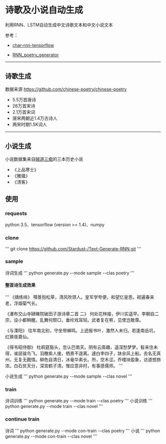 # 诗歌及小说自动生成

利用RNN、LSTM自动生成中文诗歌文本和中文小说文本

 参考：

* [char-rnn-tensorflow](https://github.com/sherjilozair/char-rnn-tensorflow)

* [RNN_poetry_generator](https://github.com/wzyonggege/RNN_poetry_generator)

---

## 诗歌生成

数据来源 https://github.com/chinese-poetry/chinese-poetry

* 5.5万首唐诗
* 26万首宋诗
* 2.1万首宋词
* 唐宋两朝近1.4万古诗人
* 两宋时期1.5K词人

---

## 小说生成

小说数据集来自[贼道三痴](https://baike.baidu.com/item/%E8%B4%BC%E9%81%93%E4%B8%89%E7%97%B4)的三本历史小说

* 《上品寒士》
* 《雅骚》
* 《清客》

## 使用

### requests
python 3.5、tensorflow (version >= 1.4)、numpy

### clone
'''
git clone https://github.com/Stardust-/Text-Generate-RNN.git
'''

### sample
诗词生成
'''
python generate.py --mode sample --clas poetry
'''
#### 整首诗生成效果
'''
《擣练绯》 
噀景抱松草，清风吹颈人。皇军学夸便，和望忆皇恩。砌遍春来老，浮烟菊气长。

《瀑布交山寺肄暕院破田子游诗章二首 二》 何处花林接，伊川实遥早。李朝自二宗，设小都稍醒。乱舞何颓口，垂纶戏耳轻。武者复在宥，见使岂敢尊。

《与溧阳》 
往年南北别，守坐带蝉鸣。上迹报书叶，激然人未归。若逢南岳坑，红换夜嘉仙。

《得韦昭侍御》 
杜鹃筵豁头，忽认巴南天。阴有云斋趣，遥深愁梦梦。髫来住未得，谁屈骏鸟飞。羽檄紫人接，栖景不遑离。遽白李四子，牀余风上船。去名无真州，无复无戡情。柳色自清日，冰毫华素长。所，空木涩。乔楼块盈象，访道想斾浓。白石贫天分，深宫鹤子清。惟应意非时，有事感儒师。
'''

小说生成
'''
python generate.py --mode sample --clas novel
'''


### train

诗词训练
'''
python generate.py --mode train --clas poetry
'''
小说训练 
'''
python generate.py --mode train --clas novel
'''

### continue train
诗词
'''
python generate.py --mode con-train --clas poetry
'''
小说
'''
python generate.py --mode con-train --clas novel
'''


